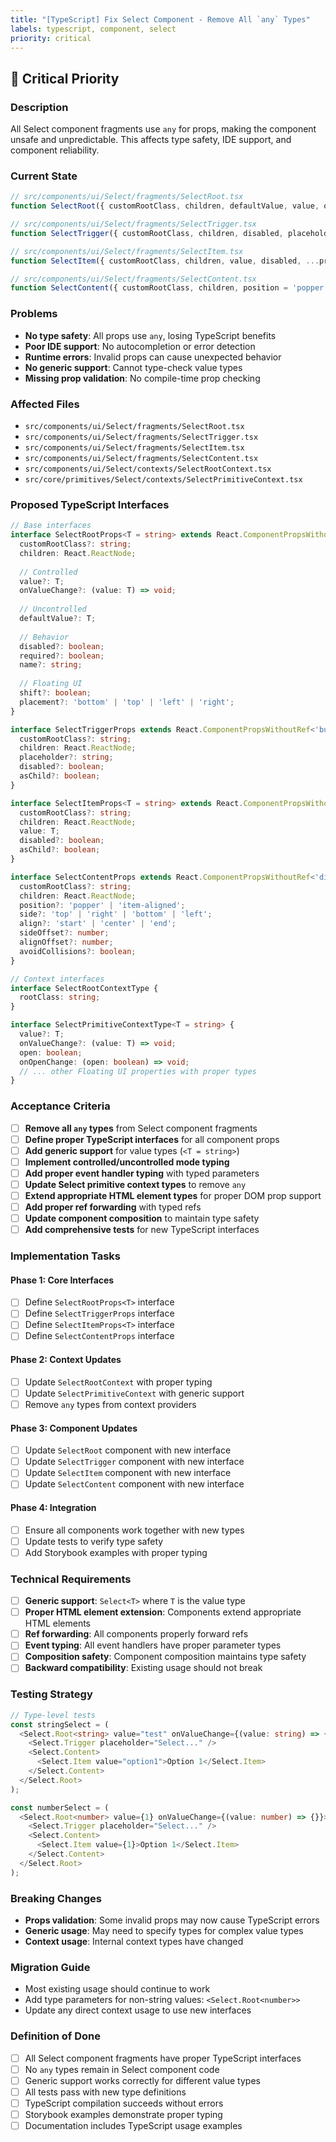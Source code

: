 ```yaml
---
title: "[TypeScript] Fix Select Component - Remove All `any` Types"
labels: typescript, component, select
priority: critical
---
```


## 🔴 **Critical Priority**

### **Description**
All Select component fragments use `any` for props, making the component unsafe and unpredictable. This affects type safety, IDE support, and component reliability.

### **Current State**
```typescript
// src/components/ui/Select/fragments/SelectRoot.tsx
function SelectRoot({ customRootClass, children, defaultValue, value, onValueChange, shift, ...props }: any)

// src/components/ui/Select/fragments/SelectTrigger.tsx
function SelectTrigger({ customRootClass, children, disabled, placeholder, ...props }: any)

// src/components/ui/Select/fragments/SelectItem.tsx
function SelectItem({ customRootClass, children, value, disabled, ...props }: any)

// src/components/ui/Select/fragments/SelectContent.tsx
function SelectContent({ customRootClass, children, position = 'popper', ...props }: any)
```

### **Problems**
- **No type safety**: All props use `any`, losing TypeScript benefits
- **Poor IDE support**: No autocompletion or error detection
- **Runtime errors**: Invalid props can cause unexpected behavior
- **No generic support**: Cannot type-check value types
- **Missing prop validation**: No compile-time prop checking

### **Affected Files**
- `src/components/ui/Select/fragments/SelectRoot.tsx`
- `src/components/ui/Select/fragments/SelectTrigger.tsx`
- `src/components/ui/Select/fragments/SelectItem.tsx`
- `src/components/ui/Select/fragments/SelectContent.tsx`
- `src/components/ui/Select/contexts/SelectRootContext.tsx`
- `src/core/primitives/Select/contexts/SelectPrimitiveContext.tsx`

### **Proposed TypeScript Interfaces**

```typescript
// Base interfaces
interface SelectRootProps<T = string> extends React.ComponentPropsWithoutRef<'div'> {
  customRootClass?: string;
  children: React.ReactNode;
  
  // Controlled
  value?: T;
  onValueChange?: (value: T) => void;
  
  // Uncontrolled
  defaultValue?: T;
  
  // Behavior
  disabled?: boolean;
  required?: boolean;
  name?: string;
  
  // Floating UI
  shift?: boolean;
  placement?: 'bottom' | 'top' | 'left' | 'right';
}

interface SelectTriggerProps extends React.ComponentPropsWithoutRef<'button'> {
  customRootClass?: string;
  children: React.ReactNode;
  placeholder?: string;
  disabled?: boolean;
  asChild?: boolean;
}

interface SelectItemProps<T = string> extends React.ComponentPropsWithoutRef<'div'> {
  customRootClass?: string;
  children: React.ReactNode;
  value: T;
  disabled?: boolean;
  asChild?: boolean;
}

interface SelectContentProps extends React.ComponentPropsWithoutRef<'div'> {
  customRootClass?: string;
  children: React.ReactNode;
  position?: 'popper' | 'item-aligned';
  side?: 'top' | 'right' | 'bottom' | 'left';
  align?: 'start' | 'center' | 'end';
  sideOffset?: number;
  alignOffset?: number;
  avoidCollisions?: boolean;
}

// Context interfaces
interface SelectRootContextType {
  rootClass: string;
}

interface SelectPrimitiveContextType<T = string> {
  value?: T;
  onValueChange?: (value: T) => void;
  open: boolean;
  onOpenChange: (open: boolean) => void;
  // ... other Floating UI properties with proper types
}
```

### **Acceptance Criteria**
- [ ] **Remove all `any` types** from Select component fragments
- [ ] **Define proper TypeScript interfaces** for all component props
- [ ] **Add generic support** for value types (`<T = string>`)
- [ ] **Implement controlled/uncontrolled mode typing**
- [ ] **Add proper event handler typing** with typed parameters
- [ ] **Update Select primitive context types** to remove `any`
- [ ] **Extend appropriate HTML element types** for proper DOM prop support
- [ ] **Add proper ref forwarding** with typed refs
- [ ] **Update component composition** to maintain type safety
- [ ] **Add comprehensive tests** for new TypeScript interfaces

### **Implementation Tasks**

#### **Phase 1: Core Interfaces**
- [ ] Define `SelectRootProps<T>` interface
- [ ] Define `SelectTriggerProps` interface  
- [ ] Define `SelectItemProps<T>` interface
- [ ] Define `SelectContentProps` interface

#### **Phase 2: Context Updates**
- [ ] Update `SelectRootContext` with proper typing
- [ ] Update `SelectPrimitiveContext` with generic support
- [ ] Remove `any` types from context providers

#### **Phase 3: Component Updates**
- [ ] Update `SelectRoot` component with new interface
- [ ] Update `SelectTrigger` component with new interface
- [ ] Update `SelectItem` component with new interface
- [ ] Update `SelectContent` component with new interface

#### **Phase 4: Integration**
- [ ] Ensure all components work together with new types
- [ ] Update tests to verify type safety
- [ ] Add Storybook examples with proper typing

### **Technical Requirements**
- [ ] **Generic support**: `Select<T>` where `T` is the value type
- [ ] **Proper HTML element extension**: Components extend appropriate HTML elements
- [ ] **Ref forwarding**: All components properly forward refs
- [ ] **Event typing**: All event handlers have proper parameter types
- [ ] **Composition safety**: Component composition maintains type safety
- [ ] **Backward compatibility**: Existing usage should not break

### **Testing Strategy**
```typescript
// Type-level tests
const stringSelect = (
  <Select.Root<string> value="test" onValueChange={(value: string) => {}}>
    <Select.Trigger placeholder="Select..." />
    <Select.Content>
      <Select.Item value="option1">Option 1</Select.Item>
    </Select.Content>
  </Select.Root>
);

const numberSelect = (
  <Select.Root<number> value={1} onValueChange={(value: number) => {}}>
    <Select.Trigger placeholder="Select..." />
    <Select.Content>
      <Select.Item value={1}>Option 1</Select.Item>
    </Select.Content>
  </Select.Root>
);
```

### **Breaking Changes**
- **Props validation**: Some invalid props may now cause TypeScript errors
- **Generic usage**: May need to specify types for complex value types
- **Context usage**: Internal context types have changed

### **Migration Guide**
- Most existing usage should continue to work
- Add type parameters for non-string values: `<Select.Root<number>>`
- Update any direct context usage to use new interfaces

### **Definition of Done**
- [ ] All Select component fragments have proper TypeScript interfaces
- [ ] No `any` types remain in Select component code
- [ ] Generic support works correctly for different value types
- [ ] All tests pass with new type definitions
- [ ] TypeScript compilation succeeds without errors
- [ ] Storybook examples demonstrate proper typing
- [ ] Documentation includes TypeScript usage examples